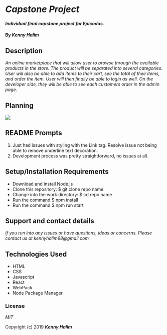 # _Capstone Project_

#### _Individual final capstone project for Epicodus._

#### By _**Kenny Halim**_

## Description

_An online marketplace that will allow user to browse through the available products in the store. The product will be separated into several categories. User will also be able to add items to their cart, see the total of their items, and order the item. User will then finally be able to login as well. On the developer side, they will be able to see each customers order in the admin page._

## Planning

_<img src="flowchart.png">_

## README Prompts

1. Just had issues with styling with the Link tag. Resolve issue not being able to remove underline text decoration.
2. Development process was pretty straightforward, no issues at all.

## Setup/Installation Requirements

- Download and install Node.js
- Clone this repository: \$ git clone repo name
- Change into the work directory: \$ cd repo name
- Run the command \$ npm install
- Run the command \$ npm run start

## Support and contact details

_If you run into any issues or have questions, ideas or concerns. Please contact us at kennyhalim98@gmail.com_

## Technologies Used

- HTML
- CSS
- Javascript
- React
- WebPack
- Node Package Manager

### License

_MIT_

Copyright (c) 2019 **_Kenny Halim_**
